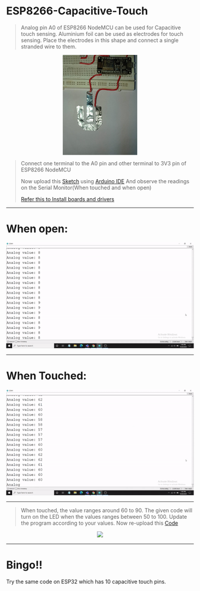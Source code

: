 # ESP8266-Capacitive-Touch
>Analog pin A0 of ESP8266 NodeMCU can be used for Capacitive touch sensing.
>Aluminium foil can be used as electrodes for touch sensing.
>Place the electrodes in this shape and connect a single stranded wire to them.

<p align="center">
<img align="center" width="200" height="268" src="https://github.com/Manasmw01/ESP8266-Capacitive-Touch/blob/main/Electrodes.jpeg">
</p>

>Connect one terminal to the A0 pin and other terminal to 3V3 pin of ESP8266 NodeMCU
>
>Now upload this 
>[Sketch](https://github.com/Manasmw01/ESP8266-Capacitive-Touch/blob/main/Analog%20Readings.ino)
>using 
>[Arduino IDE](https://www.arduino.cc/en/Main/Software)
>And observe the readings on the Serial Monitor(When touched and when open)
>
>[Refer this to Install boards and drivers](https://www.instructables.com/Get-Started-With-NodeMCU/)

* * *
# When open:
>
<p align="center">
  <img src="https://github.com/Manasmw01/ESP8266-Capacitive-Touch/blob/main/Open.gif">
</p>

 * * *
 # When Touched:
 >
<p align="center">
  <img src="https://github.com/Manasmw01/ESP8266-Capacitive-Touch/blob/main/Touched.gif">
</p>

* * * 

>When touched, the value ranges around 60 to 90.
>The given code will turn on the LED when the values ranges between 50 to 100.
>Update the program according to your values.
>Now re-upload this 
>[Code](https://github.com/Manasmw01/ESP8266-Capacitive-Touch/blob/main/Touch_Sensor_with_LED.ino)
>

<p align="center">
  <img src="https://github.com/Manasmw01/ESP8266-Capacitive-Touch/blob/main/Touch_Sensor_LED.gif">
</p>

* * *
# Bingo!!
Try the same code on ESP32 which has 10 capacitive touch pins.
